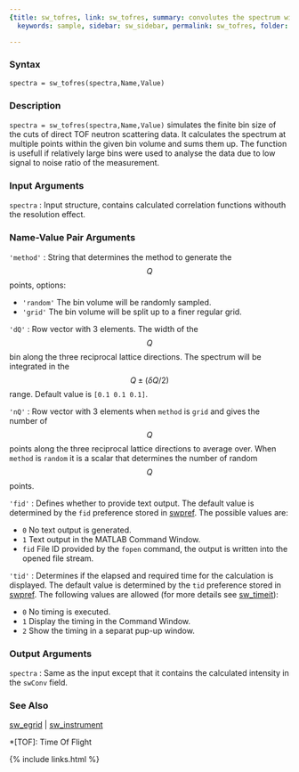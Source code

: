 ```yaml
---
{title: sw_tofres, link: sw_tofres, summary: convolutes the spectrum with a Q bin,
  keywords: sample, sidebar: sw_sidebar, permalink: sw_tofres, folder: swfiles, mathjax: true}

---
```

  
### Syntax
  
`spectra = sw_tofres(spectra,Name,Value)`
  
### Description
  
`spectra = sw_tofres(spectra,Name,Value)` simulates the finite bin size
of the cuts of direct TOF neutron scattering data. It calculates the
spectrum at multiple points within the given bin volume and sums them up.
The function is usefull if relatively large bins were used to analyse the
data due to low signal to noise ratio of the measurement.
  
### Input Arguments
  
`spectra`
: Input structure, contains calculated correlation functions
  withouth the resolution effect.
  
### Name-Value Pair Arguments
  
`'method'`
: String that determines the method to generate the $$Q$$ points, options:
  * `'random'`    The bin volume will be randomly sampled.
  * `'grid'`      The bin volume will be split up to a finer regular
                  grid.
  
`'dQ'`
: Row vector with 3 elements. The width of the $$Q$$ bin
  along the three reciprocal lattice directions. The spectrum
  will be integrated in the $$Q\pm (\delta Q/2)$$ range. Default value is
  `[0.1 0.1 0.1]`.
  
`'nQ'`
: Row vector with 3 elements when `method` is `grid` and gives the
  number of $$Q$$ points along the three reciprocal lattice directions to
  average over. When `method` is `random` it is a scalar that determines
  the number of random $$Q$$ points.
 
`'fid'`
: Defines whether to provide text output. The default value is determined
  by the `fid` preference stored in [swpref](swpref). The possible values are:
  * `0`   No text output is generated.
  * `1`   Text output in the MATLAB Command Window.
  * `fid` File ID provided by the `fopen` command, the output is written
          into the opened file stream.
 
`'tid'`
: Determines if the elapsed and required time for the calculation is
  displayed. The default value is determined by the `tid` preference
  stored in [swpref](swpref). The following values are allowed (for more details
  see [sw_timeit](sw_timeit)):
  * `0` No timing is executed.
  * `1` Display the timing in the Command Window.
  * `2` Show the timing in a separat pup-up window.
  
### Output Arguments
  
`spectra`
: Same as the input except that it contains the calculated intensity in
  the `swConv` field.
  
### See Also
  
[sw_egrid](sw_egrid) \| [sw_instrument](sw_instrument)
 
*[TOF]: Time Of Flight
 

{% include links.html %}
